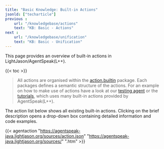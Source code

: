 ```yaml
---
title: "Basic Knowledge: Built-in Actions"
jsonld: ["techarticle"]
previous :
    url: "/knowledgebase/actions"
    text: "KB: Basic - Actions"
next :
    url: "/knowledgebase/unification"
    text: "KB: Basic - Unification"
---
```


This page provides an overview of built-in actions in LightJason/AgentSpeak(L++).

<!--more-->

{{< toc >}}

> All actions are organised within the [action.builtin](https://agentspeak-java.lightjason.org/sources/d7/d4b/namespaceorg_1_1lightjason_1_1agentspeak_1_1action_1_1builtin.htm) package.
> Each packages defines a semantic structure of the actions.
> For an example on how to make use of actions have a look at our [testing agent](https://github.com/LightJason/AgentSpeak-Java/blob/master/src/test/resources/agent/complete.asl) or the [tutorials](/tutorials), which uses many built-in actions provided by AgentSpeak(L++).

The action list below shows all existing built-in actions.
Clicking on the brief description opens a drop-down box containing detailed information and code examples.

{{< agentaction "https://agentspeak-java.lightjason.org/sources/action.json" "https://agentspeak-java.lightjason.org/sources/" ".htm" >}}
